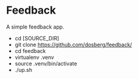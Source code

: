 Feedback
=======

A simple feedback app.

* cd [SOURCE_DIR]
* git clone https://github.com/dosberg/feedback/
* cd feedback
* virtualenv .venv
* source .venv/bin/activate
* ./up.sh

